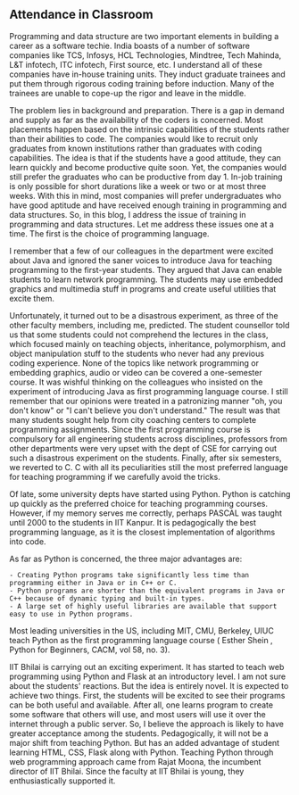 ## Attendance in Classroom

Programming and data structure are two important elements in building a career as a software techie. India boasts of a number of software companies like TCS, 
Infosys, HCL Technologies, Mindtree, Tech Mahinda, L&T infotech, ITC infotech, First source, etc. I understand all of these companies have in-house training 
units. They induct graduate trainees and put them through rigorous coding training before induction. Many of the trainees are unable to cope-up the rigor and 
leave in the middle.

The problem lies in background and preparation. There is a gap in demand and supply as far as the availability of the coders is concerned. Most placements happen 
based on the intrinsic capabilities of the students rather than their abilities to code. The companies would like to recruit only graduates from known 
institutions rather than graduates with coding capabilities. The idea is that if the students have a good attitude, they can learn quickly and become productive 
quite soon. Yet, the companies would still prefer the graduates who can be productive from day 1. In-job training is only possible for short durations like a 
week or two or at most three weeks. With this in mind, most companies will prefer undergraduates who have good aptitude and have received enough training in 
programming and data structures. So, in this blog, I address the issue of training in programming and data structures. Let me address these issues one at a time. 
The first is the choice of programming language. 


I remember that a few of our colleagues in the department were excited about Java and ignored the saner voices to introduce Java for teaching programming to the 
first-year students. They argued that Java can enable students to learn network programming. The students may use embedded graphics and multimedia stuff in 
programs and create useful utilities that excite them. 


Unfortunately, it turned out to be a disastrous experiment, as three of the other faculty members, including me, predicted. The student counsellor told us that 
some students could not comprehend the lectures in the class, which focused mainly on teaching objects, inheritance, polymorphism, and object manipulation stuff 
to the students who never had any previous coding experience. None of the topics like network programming or embedding graphics, audio or video can be covered a 
one-semester course. It was wishful thinking on the colleagues who insisted on the experiment of introducing Java as first programming language course. I still 
remember that our opinions were treated in a patronizing manner "oh, you don't know" or "I can't believe you don't understand." The result was that many students 
sought help from city coaching centers to complete programming assignments. Since the first programming course is compulsory for all engineering students across 
disciplines, professors from other departments were very upset with the dept of CSE for carrying out such a disastrous experiment on the students. Finally, after 
six semesters, we reverted to C. C with all its peculiarities still the most preferred language for teaching programming if we carefully avoid the tricks.


Of late, some university depts have started using Python. Python is catching up quickly as the preferred choice for teaching programming courses. However, if my 
memory serves me correctly, perhaps PASCAL was taught until 2000 to the students in IIT Kanpur. It is pedagogically the best programming language, as it is the 
closest implementation of algorithms into code.  

 

As far as Python is concerned, the three major advantages are:

 

    - Creating Python programs take significantly less time than programming either in Java or in C++ or C. 
    - Python programs are shorter than the equivalent programs in Java or C++ because of dynamic typing and built-in types.
    - A large set of highly useful libraries are available that support easy to use in Python programs. 

 

Most leading universities in the US, including MIT, CMU, Berkeley, UIUC teach Python as the first programming language course ( Esther Shein , Python for 
Beginners, CACM, vol 58, no. 3). 


IIT Bhilai is carrying out an exciting experiment. It has started to teach web programming using Python and Flask at an introductory level. I am not sure about 
the students' reactions. But the idea is entirely novel. It is expected to achieve two things. First, the students will be excited to see their programs can be 
both useful and available. After all, one learns program to create some software that others will use, and most users will use it over the internet through a 
public server. So, I believe the approach is likely to have greater acceptance among the students. Pedagogically, it will not be a major shift from teaching 
Python. But has an added advantage of student learning HTML, CSS, Flask along with Python. Teaching Python through web programming approach came from Rajat 
Moona, the incumbent director of IIT Bhilai. Since the faculty at IIT Bhilai is young, they enthusiastically supported it.  
